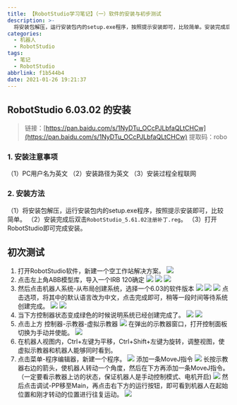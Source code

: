 ```yaml
---
title: 【RobotStudio学习笔记】（一）软件的安装与初步测试
description: >-
  将安装包解压，运行安装包内的setup.exe程序，按照提示安装即可，比较简单。安装完成后双击RobotStudio_5.61.02注册补丁.reg。打开RobotStudio即可完成安装。
categories:
  - 机器人
  - RobotStudio
tags:
  - 笔记
  - RobotStudio
abbrlink: f1b544b4
date: 2021-01-26 19:21:37
---
```


## RobotStudio 6.03.02 的安装

> 链接：[https://pan.baidu.com/s/1NyDTu_OCcPJLbfaQLtCHCw](https://pan.baidu.com/s/1NyDTu_OCcPJLbfaQLtCHCw)
> 提取码：robo 
### 1. 安装注意事项
（1）PC用户名为英文
（2）安装路径为英文
（3）安装过程全程联网
### 2. 安装方法
（1）将安装包解压，运行安装包内的setup.exe程序，按照提示安装即可，比较简单。
（2）安装完成后双击`RobotStudio_5.61.02注册补丁.reg`。
（3）打开RobotStudio即可完成安装。

## 初次测试

1. 打开RobotStudio软件，新建一个空工作站解决方案。
![](https://img.mahaofei.com/img/202112231142274-robotstudio-notes1-1.png)
2. 点击左上角ABB模型库，导入一个IRB 120确定
![](https://img.mahaofei.com/img/202112231142220-robotstudio-notes1-2.png)
![](https://img.mahaofei.com/img/202112231142041-robotstudio-notes1-3.png)
![](https://img.mahaofei.com/img/202112231143834-robotstudio-notes1-4.png)
3. 然后点击机器人系统-从布局创建系统，选择一个6.03的软件版本
![](https://img.mahaofei.com/img/202112231143475-robotstudio-notes1-5.png)
![](https://img.mahaofei.com/img/202112231143090-robotstudio-notes1-6.png)
![](https://img.mahaofei.com/img/202112231143933-robotstudio-notes1-7.png)
点击选项，将其中的默认语言改为中文，点击完成即可，稍等一段时间等待系统创建完成。
![](https://img.mahaofei.com/img/202112231144142-robotstudio-notes1-8.png)
![](https://img.mahaofei.com/img/202112231144741-robotstudio-notes1-9.png)
4. 当下方控制器状态变成绿色的时候说明系统已经创建完成了。
![](https://img.mahaofei.com/img/202112231144001-robotstudio-notes1-10.png)
![](https://img.mahaofei.com/img/202112231144900-robotstudio-notes1-11.png)
5. 点击上方 控制器-示教器-虚拟示教器
![](https://img.mahaofei.com/img/202112231145793-robotstudio-notes1-12.png)
在弹出的示教器窗口，打开控制面板切换为手动并使能。
![](https://img.mahaofei.com/img/202112231145491-robotstudio-notes1-13.png)
6. 在机器人视图内，Ctrl+左键为平移，Ctrl+Shift+左键为旋转，调整视图，使虚拟示教器和机器人能够同时看到。
7. 点击菜单-程序编辑器，新建一个程序。
![](https://img.mahaofei.com/img/202112231145202-robotstudio-notes1-14.png)
添加一条MoveJ指令
![](https://img.mahaofei.com/img/202112231145407-robotstudio-notes1-15.png)
长按示教器右边的箭头，使机器人转动一个角度，然后在下方再添加一条MoveJ指令。（一定要看示教器上访的状态，保证机器人是手动控制模式、电机开启)
![](https://img.mahaofei.com/img/202112231146603-robotstudio-notes1-16.png)
然后点击调试-PP移至Main，再点击右下方的运行按钮，即可看到机器人在起始位置和刚才转动的位置进行往复运动。
![](https://img.mahaofei.com/img/202112231146967-robotstudio-notes1-17.png)